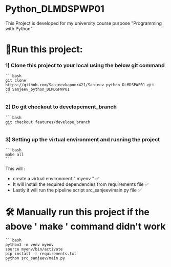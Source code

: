 # Python_DLMDSPWP01
This Project is developed for my university course purpose "Programming with Python"

# 🚀Run this project:

### 1) Clone this project to your local using the below git command 
    ```bash
    git clone https://github.com/Sanjeevkapoor421/Sanjeev_python_DLMDSPWP01.git
    cd Sanjeev_python_DLMDSPWP01
    ```
### 2) Do git checkout to developement_branch
    ```bash
    git checkout features/develope_branch
    ```
### 3) Setting up the virtual environment and running the project
    ```bash
    make all
    ``` 
This will :
 * create a virtual environment " myenv " ✅
 * It will install the required dependencies from requirements file ✅
 * Lastly it will run the pipeline script src_sanjeev/main.py file ✅

# 🛠️ Manually run this project if the above ' make ' command didn't work
    ```bash
    python3 -m venv myenv
    source myenv/bin/activate
    pip install -r requirements.txt
    python src_sanjeev/main.py
    ```